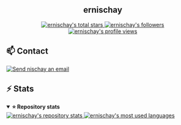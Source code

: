 <!-- Header -->
<h2 align="center">ernischay</h2>

<div align="center">
  <a href="#ernischay">
    <img alt="ernischay's total stars" src="https://img.shields.io/github/stars/ernischay?label=TOTAL+STARS&style=flat-square" />
  </a>
  <a href="https://github.com/ernischay?tab=followers">
    <img alt="ernischay's followers" src="https://img.shields.io/github/followers/ernischay?label=FOLLOWERS&style=flat-square" />
  </a>
  <a href="#ernischay">
    <img alt="ernischay's profile views" src="https://komarev.com/ghpvc/?username=ernischay&label=PROFILE+VIEWS&logo=github&style=flat-square" />
  </a>
</div>

<!-- Contact -->
<h2>📫 Contact</h2>

<a href="mailto:er.nischay@gmail.com">
  <img alt="Send nischay an email" src="https://img.shields.io/badge/email-d14836?style=for-the-badge&logo=gmail&logoColor=white" />
</a>

<!-- GitHub stats -->
<h2>⚡ Stats</h2>

<details open>
  <summary><strong>⭐ Repository stats</strong></summary>
  <a href="#-github-stats">
    <img alt="ernischay's repository stats" src="https://github-readme-stats-anuraghazra1.vercel.app/api?username=ernischay&count_private=true&show_icons=true&count_private=true&include_all_commits=true&hide_border=true&hide_title=true&bg_color=ffffff" />
  </a>
  <a href="#-github-stats">
    <img alt="ernischay's most used languages" src="https://github-readme-stats.vercel.app/api/top-langs/?username=ernischay&langs_count=8&layout=compact&hide_border=true&hide_title=true&bg_color=ffffff" />
  </a>
</details>
